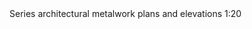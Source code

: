 <span class="transform-to-uppercase">
Series architectural metalwork plans and elevations <span class="highlight-red">1:20</span></span>